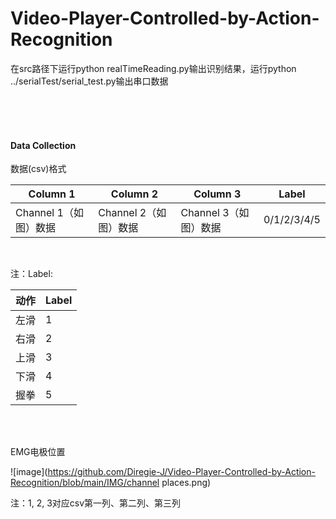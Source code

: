 # Video-Player-Controlled-by-Action-Recognition

 在src路径下运行python realTimeReading.py输出识别结果，运行python ../serialTest/serial_test.py输出串口数据

<br/>

<br/>

<br/>

#### Data Collection

数据(csv)格式

| Column 1              | Column 2              | Column 3              | Label       |
| --------------------- | --------------------- | --------------------- | ----------- |
| Channel 1（如图）数据 | Channel 2（如图）数据 | Channel 3（如图）数据 | 0/1/2/3/4/5 |

<br/>

注：Label:

| 动作 | Label |
| ---- | ----- |
| 左滑 | 1     |
| 右滑 | 2     |
| 上滑 | 3     |
| 下滑 | 4     |
| 握拳 | 5     |

<br/>

<br/>

EMG电极位置

![image](https://github.com/Diregie-J/Video-Player-Controlled-by-Action-Recognition/blob/main/IMG/channel places.png)

注：1, 2, 3对应csv第一列、第二列、第三列


